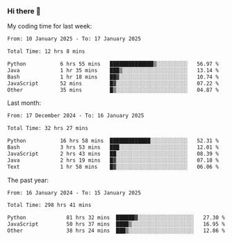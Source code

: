 ### Hi there 👋

My coding time for last week:

<!--START_SECTION:week-->

```txt
From: 10 January 2025 - To: 17 January 2025

Total Time: 12 hrs 8 mins

Python           6 hrs 55 mins   ██████████████▒░░░░░░░░░░   56.97 %
Java             1 hr 35 mins    ███▒░░░░░░░░░░░░░░░░░░░░░   13.14 %
Bash             1 hr 18 mins    ██▓░░░░░░░░░░░░░░░░░░░░░░   10.74 %
JavaScript       52 mins         █▓░░░░░░░░░░░░░░░░░░░░░░░   07.22 %
Other            35 mins         █▒░░░░░░░░░░░░░░░░░░░░░░░   04.87 %
```

<!--END_SECTION:week-->

Last month:

<!--START_SECTION:month-->

```txt
From: 17 December 2024 - To: 16 January 2025

Total Time: 32 hrs 27 mins

Python           16 hrs 58 mins  █████████████░░░░░░░░░░░░   52.31 %
Bash             3 hrs 53 mins   ███░░░░░░░░░░░░░░░░░░░░░░   12.01 %
JavaScript       2 hrs 43 mins   ██░░░░░░░░░░░░░░░░░░░░░░░   08.39 %
Java             2 hrs 19 mins   █▓░░░░░░░░░░░░░░░░░░░░░░░   07.18 %
Text             1 hr 58 mins    █▓░░░░░░░░░░░░░░░░░░░░░░░   06.06 %
```

<!--END_SECTION:month-->

The past year:

<!--START_SECTION:year-->

```txt
From: 16 January 2024 - To: 15 January 2025

Total Time: 298 hrs 41 mins

Python             81 hrs 32 mins  ██████▓░░░░░░░░░░░░░░░░░░   27.30 %
JavaScript         50 hrs 37 mins  ████▒░░░░░░░░░░░░░░░░░░░░   16.95 %
Other              38 hrs 24 mins  ███▒░░░░░░░░░░░░░░░░░░░░░   12.86 %
```

<!--END_SECTION:year-->
